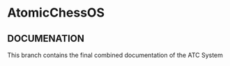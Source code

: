 # AtomicChessOS

## DOCUMENATION


This branch contains the final combined documentation of the ATC System
